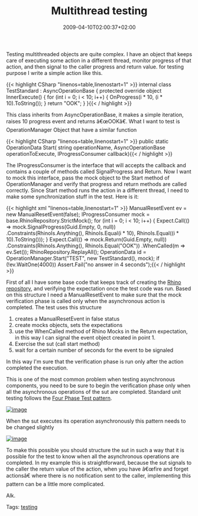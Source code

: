 ﻿---
title: "Multithread testing"
description: ""
date: 2009-04-10T02:00:37+02:00
draft: false
tags: [Testing]
categories: [Testing]
---
Testing multithreaded objects are quite complex. I have an object that keeps care of executing some action in a different thread, monitor progress of that action, and then signal to the caller progress and return value. for testing purpose I write a simple action like this.

{{< highlight CSharp "linenos=table,linenostart=1" >}}
   internal class TestStandard : AsyncOperationBase
   {
      protected override object InnerExecute()
      {
         for (int i = 0; i < 10; i++)
         {
            OnProgress(i * 10, (i * 10).ToString());
         }
         return "OOK";
      }
   }{{< / highlight >}}

<!-- Code inserted with Steve Dunn's Windows Live Writer Code Formatter Plugin.  http://dunnhq.com -->

This class inherits from AsyncOperationBase, it makes a simple iteration, raises 10 progress event and returns â€œOOKâ€. What I want to test is OperationManager Object that have a similar function

{{< highlight CSharp "linenos=table,linenostart=1" >}}
      public static OperationData Start(
         string operationName, 
         AsyncOperationBase operationToExecute, 
         IProgressConsumer callback){{< / highlight >}}

<!-- Code inserted with Steve Dunn's Windows Live Writer Code Formatter Plugin.  http://dunnhq.com -->

The IProgressConsumer is the interface that will accepts the callback and contains a couple of methods called SignalProgress and Return. Now I want to mock this interface, pass the mock object to the Start method of OperationManager and verify that progress and return methods are called correctly. Since Start method runs the action in a different thread, I need to make some synchronization stuff in the test. Here is it:

{{< highlight xml "linenos=table,linenostart=1" >}}
ManualResetEvent ev = new ManualResetEvent(false);
IProgressConsumer mock = base.RhinoRepository.StrictMock<IProgressConsumer>();
for (int i = 0; i < 10; i++)
{
   Expect.Call(() => mock.SignalProgress(Guid.Empty, 0, null))
     .Constraints(RhinoIs.Anything(), RhinoIs.Equal(i * 10), RhinoIs.Equal((i * 10).ToString()));
}
Expect.Call(() => mock.Return(Guid.Empty, null))
   .Constraints(RhinoIs.Anything(), RhinoIs.Equal("OOK"))
   .WhenCalled(m => ev.Set());
RhinoRepository.ReplayAll();
OperationData id = OperationManager.Start("TEST", new TestStandard(), mock);
if (!ev.WaitOne(4000)) Assert.Fail("no answer in 4 seconds");{{< / highlight >}}

<!-- Code inserted with Steve Dunn's Windows Live Writer Code Formatter Plugin.  http://dunnhq.com -->

First of all I have some base code that keeps track of creating the [Rhino repository](http://ayende.com/projects/rhino-mocks.aspx), and verifying the expectation once the test code was run. Based on this structure I need a ManualResetEvent to make sure that the mock verification phase is called only when the asynchronous action is completed. The test uses this structure

1. creates a ManualResetEvent in false status
2. create mocks objects, sets the expectations
3. use the WhenCalled method of Rhino Mocks in the Return expectation, in this way I can signal the event object created in point 1.
4. Exercise the sut (call start method)
5. wait for a certain number of seconds for the event to be signaled

In this way I'm sure that the verification phase is run only after the action completed the execution.

This is one of the most common problem when testing asynchronous components, you need to be sure to begin the verification phase only when all the asynchronous operations of the sut are completed. Standard unit testing follows the [Four Phase Test pattern](http://xunitpatterns.com/Four%20Phase%20Test.html).

[![image](https://www.codewrecks.com/blog/wp-content/uploads/2009/04/image-thumb.png "image")](https://www.codewrecks.com/blog/wp-content/uploads/2009/04/image.png)

When the sut executes its operation asynchronously this pattern needs to be changed slightly

[![image](https://www.codewrecks.com/blog/wp-content/uploads/2009/04/image-thumb2.png "image")](https://www.codewrecks.com/blog/wp-content/uploads/2009/04/image2.png)

To make this possible you should structure the sut in such a way that it is possible for the test to know when all the asynchronous operations are completed. In my example this is straightforward, because the sut signals to the caller the return value of the action, when you have â€œfire and forget actionsâ€ where there is no notification sent to the caller, implementing this pattern can be a little more complicated.

Alk.

Tags: [testing](http://technorati.com/tag/testing)

